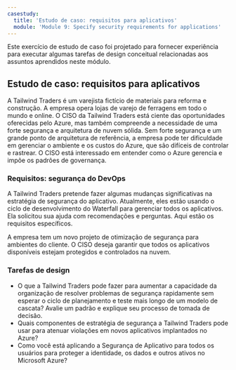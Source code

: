 ```yaml
---
casestudy:
  title: 'Estudo de caso: requisitos para aplicativos'
  module: 'Module 9: Specify security requirements for applications'
---
```


Este exercício de estudo de caso foi projetado para fornecer experiência para executar algumas tarefas de design conceitual relacionadas aos assuntos aprendidos neste módulo.

## Estudo de caso: requisitos para aplicativos

A Tailwind Traders é um varejista fictício de materiais para reforma e construção. A empresa opera lojas de varejo de ferragens em todo o mundo e online. O CISO da Tailwind Traders está ciente das oportunidades oferecidas pelo Azure, mas também compreende a necessidade de uma forte segurança e arquitetura de nuvem sólida. Sem forte segurança e um grande ponto de arquitetura de referência, a empresa pode ter dificuldade em gerenciar o ambiente e os custos do Azure, que são difíceis de controlar e rastrear. O CISO está interessado em entender como o Azure gerencia e impõe os padrões de governança.

### Requisitos: segurança do DevOps

A Tailwind Traders pretende fazer algumas mudanças significativas na estratégia de segurança do aplicativo. Atualmente, eles estão usando o ciclo de desenvolvimento do Waterfall para gerenciar todos os aplicativos. Ela solicitou sua ajuda com recomendações e perguntas. Aqui estão os requisitos específicos.

A empresa tem um novo projeto de otimização de segurança para ambientes do cliente. O CISO deseja garantir que todos os aplicativos disponíveis estejam protegidos e controlados na nuvem.

### Tarefas de design

* O que a Tailwind Traders pode fazer para aumentar a capacidade da organização de resolver problemas de segurança rapidamente sem esperar o ciclo de planejamento e teste mais longo de um modelo de cascata? Avalie um padrão e explique seu processo de tomada de decisão.
* Quais componentes de estratégia de segurança a Tailwind Traders pode usar para atenuar violações em novos aplicativos implantados no Azure?
* Como você está aplicando a Segurança de Aplicativo para todos os usuários para proteger a identidade, os dados e outros ativos no Microsoft Azure?
